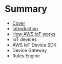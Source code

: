 # Summary

* [Cover](README.md)
* [Introduction](documentation/Introduction.md)
* [How AWS IoT works](how_aws_iot_works.md)
* IoT devices
* AWS IoT Device SDK
* Device Gateway
* Rules Engine

